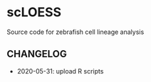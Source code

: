 # scLOESS

Source code for zebrafish cell lineage analysis

## CHANGELOG

- 2020-05-31: upload R scripts
